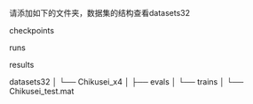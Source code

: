 请添加如下的文件夹，数据集的结构查看datasets32

checkpoints

runs

results

datasets32
│
└── Chikusei_x4
    │
    ├── evals
    │
    └── trains
    │
    └── Chikusei_test.mat
